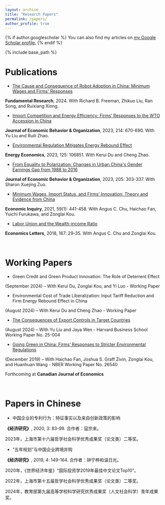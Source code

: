 ```yaml
---
layout: archive
title: "Research Papers"
permalink: /papers/
author_profile: true
---
```


{% if author.googlescholar %}
  You can also find my articles on <u><a href="{{author.googlescholar}}">my Google Scholar profile</a>.</u>
{% endif %}

{% include base_path %}

Publications
=====
* [The Cause and Consequence of Robot Adoption in China: Minimum Wages and Firms' Responses](https://www.sciencedirect.com/science/article/pii/S2667325824000931)

**Fundamental Research**, 2024.  With Richard B. Freeman, Zhikuo Liu, Ran Song, and Ruixiang Xiong.

* [Import Competition and Energy Efficiency: Firms’ Responses to the WTO Accession in China](https://www.sciencedirect.com/science/article/abs/pii/S0167268123002913)

**Journal of Economic Behavior & Organization**, 2023, 214: 670-690.  With Yu Liu and Ruili Zhao.

* [Environmental Regulation Mitigates Energy Rebound Effect](https://www.sciencedirect.com/science/article/pii/S0140988323003493)

**Energy Economics**, 2023, 125: 106851. With Kerui Du and Cheng Zhao.

* [From Equality to Polarization: Changes in Urban China's Gender Earnings Gap from 1988 to 2016](https://www.sciencedirect.com/science/article/pii/S0167268122004139)

**Journal of Economic Behavior & Organization**, 2023,  205: 303-337. With Sharon Xuejing Zuo.

* [Minimum Wages, Import Status, and Firms’ Innovation: Theory and Evidence from China](https://onlinelibrary.wiley.com/doi/full/10.1111/ecin.12933)

**Economic Inquiry**, 2021, 59(1): 441-458. With Angus C. Chu, Haichao Fan, Yuichi Furukawa, and Zonglai Kou.

* [Labor Union and the Wealth-income Ratio](https://www.sciencedirect.com/science/article/abs/pii/S0165176518300715?fr=RR-2&ref=pdf_download&rr=8166acde7eab5e5e)

**Economics Letters**, 2018, 167: 29-35. With Angus C. Chu and Zonglai Kou.

<br>

Working Papers
=====
* Green Credit and Green Product Innovation: The Role of Deterrent Effect

(September 2024) – With Kerui Du, Zonglai Kou, and Yi Luo - Working Paper

* Environmental Cost of Trade Liberalization: Input Tariff Reduction and Firm Energy Rebound Effect in China

(August 2024) – With Kerui Du and Cheng Zhao - Working Paper


* [The Consequences of Export Controls in Target Countries](https://www.hbs.edu/ris/Publication%20Files/25-004_ad1ef401-a40c-4e3b-b123-8a61c5e77007.pdf)

(August 2024) – With Yu Liu and Jaya Wen - Harvard Business School Working Paper No. 25-004


* [Going Green in China: Firms’ Responses to Stricter Environmental Regulations](https://www.nber.org/papers/w26540)

(December 2019) – With Haichao Fan, Joshua S. Graff Zivin, Zonglai Kou, and Huanhuan Wang - NBER Working Paper No. 26540

Forthcoming at **Canadian Journal of Economics**

<br>

Papers in Chinese
=====

* 中国企业的专利行为：特征事实以及来自创新政策的影响

**《经济研究》**, 2020, 3: 83-99. 合作者：寇宗来。

2023年，上海市第十六届哲学社会科学优秀成果奖（论文类）二等奖。

* “五年规划”与中国企业跨境并购

**《经济研究》**, 2019, 4: 149-164. 合作者：钟宁桦和温日光。

2020年，《世界经济年鉴》“国际投资学2019年最佳中文论文Top10”。

2022年，上海市第十五届哲学社会科学优秀成果奖（论文类）二等奖。

2024年，教育部第九届高等学校科学研究优秀成果奖（人文社会科学）青年成果奖。

